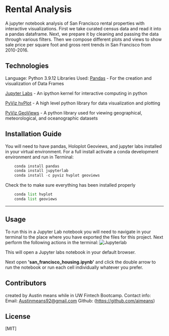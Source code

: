 # Rental Analysis

A jupyter notebook analysis of San Francisco rental properties with interactive visualizations. First we take curated census data and read it into a pandas dataframe. Next, we prepare it by cleaning and passing the data through various filters. Then we compose different plots and views to show sale price per square foot and gross rent trends in San Francisco from 2010-2016.
## Technologies
Language: Python 3.9.12
Libraries Used: 
[Pandas](https://pandas.pydata.org/pandas-docs/stable/index.html) - For the creation and visualization of Data Frames

[Jupyter Labs](https://jupyter.org/) - An ipython kernel for interactive computing in python

[PyViz hvPlot](https://hvplot.holoviz.org/index.html) - A high level python library for data visualization and plotting

[PyViz GeoViews](https://geoviews.org/) - A python library used for viewing geographical, meteorological, and oceanographic datasets
## Installation Guide
You will need to have pandas, Holoplot Geoviews, and jupyter labs installed in your virtual environment.
For a full install activate a conda development environment and run in Terminal:
```python
    conda install pandas
    conda install jupyterlab
    conda install -c pyviz hvplot geoviews
```

Check the to make sure everything has been installed properly
```python
    conda list hvplot
    conda list geoviews
```

---
## Usage
To run this in a Jupyter Lab notebook you will need to navigate in your terminal to the place where you have exported the files for this project.
Next perform the following actions in the terminal:
![Jupyterlab](Images/Jupyterlab.png)

This will open a Jupyter labs notebook in your default browser.

Next open **'san_francisco_housing.ipynb'** and click the double arrow to run the notebook or run each cell individually whatever you prefer.

## Contributors
created by Austin means while in UW Fintech Bootcamp.
Contact info:
Email: Austinmeans92@gmail.com
Github: (https://github.com/aimeans)

## License
[MIT]
